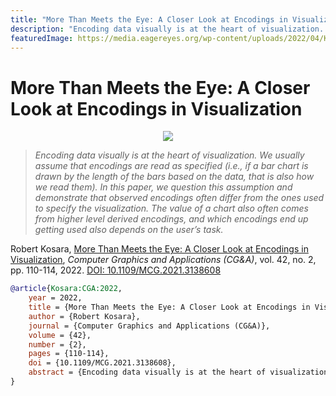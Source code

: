 ```yaml
---
title: "More Than Meets the Eye: A Closer Look at Encodings in Visualization"
description: "Encoding data visually is at the heart of visualization. We usually assume that encodings are read as specified (i.e., if a bar chart is drawn by the length of the bars based on the data, that is also how we read them). In this paper, we question this assumption and demonstrate that observed encodings often differ from the ones used to specify the visualization. The value of a chart also often comes from higher level derived encodings, and which encodings end up getting used also depends on the user’s task."
featuredImage: https://media.eagereyes.org/wp-content/uploads/2022/04/Kosara-CGA-2022b.png
---
```


# More Than Meets the Eye: A Closer Look at Encodings in Visualization

<p align="center"><img src="https://media.eagereyes.org/wp-content/uploads/2022/04/Kosara-CGA-2022b.png" /></p>

> _Encoding data visually is at the heart of visualization. We usually assume that encodings are read as specified (i.e., if a bar chart is drawn by the length of the bars based on the data, that is also how we read them). In this paper, we question this assumption and demonstrate that observed encodings often differ from the ones used to specify the visualization. The value of a chart also often comes from higher level derived encodings, and which encodings end up getting used also depends on the user’s task._

Robert Kosara, <a href="https://media.eagereyes.org/papers/2022/Kosara-CGA-2022.pdf" target="_blank">More Than Meets the Eye: A Closer Look at Encodings in Visualization</a>, _Computer Graphics and Applications (CG&A)_, vol. 42, no. 2, pp. 110-114, 2022. <a href="https://dx.doi.org/10.1109/MCG.2021.3138608" target="_new">DOI: 10.1109/MCG.2021.3138608</a>


```bibtex
@article{Kosara:CGA:2022,
	year = 2022,
	title = {More Than Meets the Eye: A Closer Look at Encodings in Visualization},
	author = {Robert Kosara},
	journal = {Computer Graphics and Applications (CG&A)},
	volume = {42},
	number = {2},
	pages = {110-114},
	doi = {10.1109/MCG.2021.3138608},
	abstract = {Encoding data visually is at the heart of visualization. We usually assume that encodings are read as specified (i.e., if a bar chart is drawn by the length of the bars based on the data, that is also how we read them). In this paper, we question this assumption and demonstrate that observed encodings often differ from the ones used to specify the visualization. The value of a chart also often comes from higher level derived encodings, and which encodings end up getting used also depends on the user’s task.},
}
```

